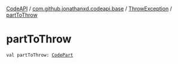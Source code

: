 [CodeAPI](../../index.md) / [com.github.jonathanxd.codeapi.base](../index.md) / [ThrowException](index.md) / [partToThrow](.)

# partToThrow

`val partToThrow: `[`CodePart`](../../com.github.jonathanxd.codeapi/-code-part/index.md)